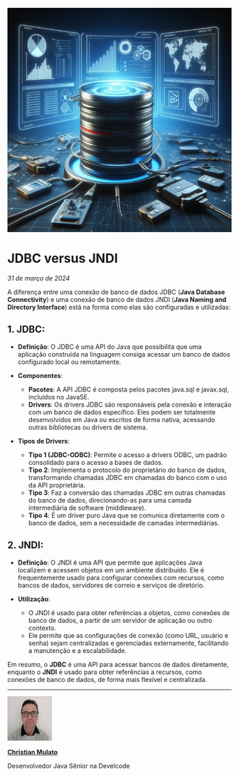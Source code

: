 ![Configuração de acesso ao banco de dados da sua aplicação.](/articles/assets/img/2024_03_31_IMAGE_001.jpeg)

# JDBC versus JNDI

*31 de março de 2024*

A diferença entre uma conexão de banco de dados JDBC (**Java Database Connectivity**) e uma conexão de banco de dados JNDI (**Java Naming and Directory Interface**) está na forma como elas são configuradas e utilizadas:

## 1. JDBC:

- **Definição**: O JDBC é uma API do Java que possibilita que uma aplicação construída na linguagem consiga acessar um banco de dados configurado local ou remotamente.

- **Componentes**:
  - **Pacotes**: A API JDBC é composta pelos pacotes java.sql e javax.sql, incluídos no JavaSE.
  - **Drivers**: Os drivers JDBC são responsáveis pela conexão e interação com um banco de dados específico. Eles podem ser totalmente desenvolvidos em Java ou escritos de forma nativa, acessando outras bibliotecas ou drivers de sistema.

- **Tipos de Drivers**:
  - **Tipo 1 (JDBC-ODBC)**: Permite o acesso a drivers ODBC, um padrão consolidado para o acesso a bases de dados.
  - **Tipo 2**: Implementa o protocolo do proprietário do banco de dados, transformando chamadas JDBC em chamadas do banco com o uso da API proprietária.
  - **Tipo 3**: Faz a conversão das chamadas JDBC em outras chamadas do banco de dados, direcionando-as para uma camada intermediária de software (middleware).
  - **Tipo 4**: É um driver puro Java que se comunica diretamente com o banco de dados, sem a necessidade de camadas intermediárias.

## 2. JNDI:

- **Definição**: O JNDI é uma API que permite que aplicações Java localizem e acessem objetos em um ambiente distribuído. Ele é frequentemente usado para configurar conexões com recursos, como bancos de dados, servidores de correio e serviços de diretório.

- **Utilização**:
  - O JNDI é usado para obter referências a objetos, como conexões de banco de dados, a partir de um servidor de aplicação ou outro contexto.
  - Ele permite que as configurações de conexão (como URL, usuário e senha) sejam centralizadas e gerenciadas externamente, facilitando a manutenção e a escalabilidade.

Em resumo, o **JDBC** é uma API para acessar bancos de dados diretamente, enquanto o **JNDI** é usado para obter referências a recursos, como conexões de banco de dados, de forma mais flexível e centralizada.

---

[![Christian Mulato](/articles/assets/img/foto_chri.jpg)](https://www.linkedin.com/in/chmulato/)

[**Christian Mulato**](https://www.linkedin.com/in/chmulato/)

Desenvolvedor Java Sênior na Develcode
